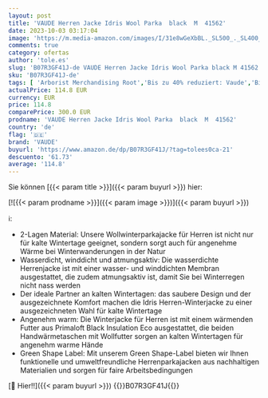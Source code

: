 ```yaml
---
layout: post
title: 'VAUDE Herren Jacke Idris Wool Parka  black  M  41562'
date: 2023-10-03 03:17:04
image: 'https://m.media-amazon.com/images/I/31e8wGeXbBL._SL500_._SL400_.jpg'
comments: true
category: ofertas
author: 'tole.es'
slug: 'B07R3GF41J-de VAUDE Herren Jacke Idris Wool Parka black M 41562'
sku: 'B07R3GF41J-de'
tags: [ 'Arborist Merchandising Root','Bis zu 40% reduziert: Vaude','Bis zu 40% reduziert: Vaude, Schöffel & Salewa','Bis zui XX% reduziert: Vaude','Fashion','Herren-Jacken','Herrenbekleidung','Herrenmode','Jacken, Mäntel & Westen für Herren','Self Service','Special Features Stores','Sport & Freizeit','Sports-Promotions','Wandern-Shop','ef3a019d-6628-41d5-b303-291126686917_0','ef3a019d-6628-41d5-b303-291126686917_1','ef3a019d-6628-41d5-b303-291126686917_1201','ef3a019d-6628-41d5-b303-291126686917_2501','ef3a019d-6628-41d5-b303-291126686917_5901','ef3a019d-6628-41d5-b303-291126686917_7401','vaude','🇩🇪', ]
actualPrice: 114.8 EUR
currency: EUR
price: 114.8
comparePrice: 300.0 EUR
prodname: 'VAUDE Herren Jacke Idris Wool Parka  black  M  41562'
country: 'de'
flag: '🇩🇪'
brand: 'VAUDE'
buyurl: 'https://www.amazon.de/dp/B07R3GF41J/?tag=tolees0ca-21'
descuento: '61.73'
average: '114.8'
---
```


Sie können [{{< param title >}}]({{< param buyurl >}}) hier:

[![{{< param prodname >}}]({{< param image >}})]({{< param buyurl >}})

ℹ️:

- 2-Lagen Material: Unsere Wollwinterparkajacke für Herren ist nicht nur für kalte Wintertage geeignet, sondern sorgt auch für angenehme Wärme bei Winterwanderungen in der Natur
- Wasserdicht, winddicht und atmungsaktiv: Die wasserdichte Herrenjacke ist mit einer wasser- und winddichten Membran ausgestattet, die zudem atmungsaktiv ist, damit Sie bei Winterregen nicht nass werden
- Der ideale Partner an kalten Wintertagen: das saubere Design und der ausgezeichnete Komfort machen die Idris Herren-Winterjacke zu einer ausgezeichneten Wahl für kalte Wintertage
- Angenehm warm: Die Winterjacke für Herren ist mit einem wärmenden Futter aus Primaloft Black Insulation Eco ausgestattet, die beiden Handwärmetaschen mit Wollfutter sorgen an kalten Wintertagen für angenehm warme Hände
- Green Shape Label: Mit unserem Green Shape-Label bieten wir Ihnen funktionelle und umweltfreundliche Herrenparkajacken aus nachhaltigen Materialien und sorgen für faire Arbeitsbedingungen

[🛒 Hier!!]({{< param buyurl >}})
{{<world>}}B07R3GF41J{{</world>}}
